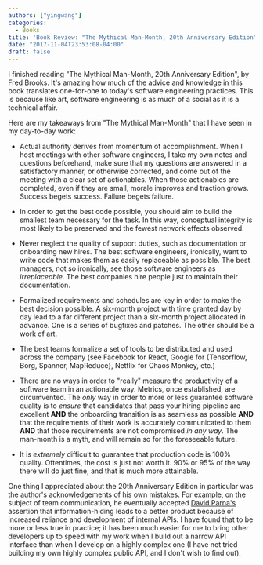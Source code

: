 ```yaml
---
authors: ["yingwang"]
categories:
  - Books
title: 'Book Review: "The Mythical Man-Month, 20th Anniversary Edition", by Frederick P. Brooks, Jr.'
date: "2017-11-04T23:53:08-04:00"
draft: false
---
```


I finished reading "The Mythical Man-Month, 20th Anniversary Edition", by Fred Brooks. It's amazing how much of the advice and knowledge in this book translates one-for-one to today's software engineering practices. This is because like art, software engineering is as much of a social as it is a technical affair.

Here are my takeaways from "The Mythical Man-Month" that I have seen in my day-to-day work:

- Actual authority derives from momentum of accomplishment. When I host meetings with other software engineers, I take my own notes and questions beforehand, make sure that my questions are answered in a satisfactory manner, or otherwise corrected, and come out of the meeting with a clear set of actionables. When those actionables are completed, even if they are small, morale improves and traction grows. Success begets success. Failure begets failure.

- In order to get the best code possible, you should aim to build the smallest team necessary for the task. In this way, conceptual integrity is most likely to be preserved and the fewest network effects observed.

- Never neglect the quality of support duties, such as documentation or onboarding new hires. The best software engineers, ironically, want to write code that makes them as easily replaceable as possible. The best managers, not so ironically, see those software engineers as _irreplaceable_. The best companies hire people just to maintain their documentation.

- Formalized requirements and schedules are key in order to make the best decision possible. A six-month project with time granted day by day lead to a far different project than a six-month project allocated in advance. One is a series of bugfixes and patches. The other should be a work of art.

- The best teams formalize a set of tools to be distributed and used across the company (see Facebook for React, Google for {Tensorflow, Borg, Spanner, MapReduce}, Netflix for Chaos Monkey, etc.)

- There are no ways in order to "really" measure the productivity of a software team in an actionable way. Metrics, once established, are circumvented. The _only_ way in order to more or less guarantee software quality is to _ensure_ that candidates that pass your hiring pipeline are excellent **AND** the onboarding transition is as seamless as possible **AND** that the requirements of their work is accurately communicated to them **AND** that those requirements are not compromised _in any way_. The man-month is a myth, and will remain so for the foreseeable future.

- It is _extremely_ difficult to guarantee that production code is 100% quality. Oftentimes, the cost is just not worth it. 90% or 95% of the way there will do just fine, and that is much more attainable.

One thing I appreciated about the 20th Anniversary Edition in particular was the author's acknowledgements of his own mistakes. For example, on the subject of team communication, he eventually accepted [David Parna's](https://en.wikipedia.org/wiki/David_Parnas) assertion that information-hiding leads to a better product because of increased reliance and development of internal APIs. I have found that to be more or less true in practice; it has been much easier for me to bring other developers up to speed with my work when I build out a narrow API interface than when I develop on a highly complex one (I have not tried building my own highly complex public API, and I don't wish to find out).
